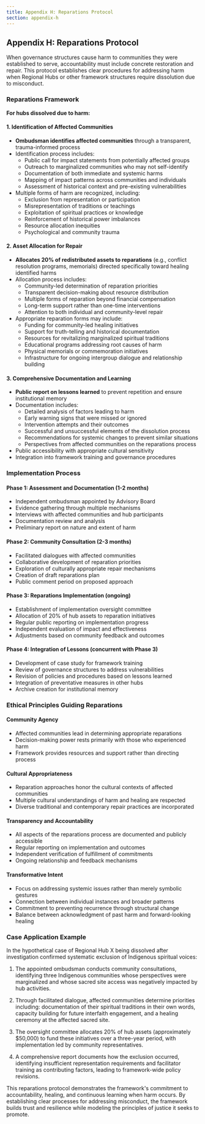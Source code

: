 ```yaml
---
title: Appendix H: Reparations Protocol
section: appendix-h
---
```


## Appendix H: Reparations Protocol

When governance structures cause harm to communities they were established to serve, accountability must include concrete restoration and repair. This protocol establishes clear procedures for addressing harm when Regional Hubs or other framework structures require dissolution due to misconduct.

### Reparations Framework

**For hubs dissolved due to harm:**

#### 1. Identification of Affected Communities
- **Ombudsman identifies affected communities** through a transparent, trauma-informed process
- Identification process includes:
  - Public call for impact statements from potentially affected groups
  - Outreach to marginalized communities who may not self-identify
  - Documentation of both immediate and systemic harms
  - Mapping of impact patterns across communities and individuals
  - Assessment of historical context and pre-existing vulnerabilities
- Multiple forms of harm are recognized, including:
  - Exclusion from representation or participation
  - Misrepresentation of traditions or teachings
  - Exploitation of spiritual practices or knowledge
  - Reinforcement of historical power imbalances
  - Resource allocation inequities
  - Psychological and community trauma

#### 2. Asset Allocation for Repair
- **Allocates 20% of redistributed assets to reparations** (e.g., conflict resolution programs, memorials) directed specifically toward healing identified harms
- Allocation process includes:
  - Community-led determination of reparation priorities
  - Transparent decision-making about resource distribution
  - Multiple forms of reparation beyond financial compensation
  - Long-term support rather than one-time interventions
  - Attention to both individual and community-level repair
- Appropriate reparation forms may include:
  - Funding for community-led healing initiatives
  - Support for truth-telling and historical documentation
  - Resources for revitalizing marginalized spiritual traditions
  - Educational programs addressing root causes of harm
  - Physical memorials or commemoration initiatives
  - Infrastructure for ongoing intergroup dialogue and relationship building

#### 3. Comprehensive Documentation and Learning
- **Public report on lessons learned** to prevent repetition and ensure institutional memory
- Documentation includes:
  - Detailed analysis of factors leading to harm
  - Early warning signs that were missed or ignored
  - Intervention attempts and their outcomes
  - Successful and unsuccessful elements of the dissolution process
  - Recommendations for systemic changes to prevent similar situations
  - Perspectives from affected communities on the reparations process
- Public accessibility with appropriate cultural sensitivity
- Integration into framework training and governance procedures

### Implementation Process

#### Phase 1: Assessment and Documentation (1-2 months)
- Independent ombudsman appointed by Advisory Board
- Evidence gathering through multiple mechanisms
- Interviews with affected communities and hub participants
- Documentation review and analysis
- Preliminary report on nature and extent of harm

#### Phase 2: Community Consultation (2-3 months)
- Facilitated dialogues with affected communities
- Collaborative development of reparation priorities
- Exploration of culturally appropriate repair mechanisms
- Creation of draft reparations plan
- Public comment period on proposed approach

#### Phase 3: Reparations Implementation (ongoing)
- Establishment of implementation oversight committee
- Allocation of 20% of hub assets to reparation initiatives
- Regular public reporting on implementation progress
- Independent evaluation of impact and effectiveness
- Adjustments based on community feedback and outcomes

#### Phase 4: Integration of Lessons (concurrent with Phase 3)
- Development of case study for framework training
- Review of governance structures to address vulnerabilities
- Revision of policies and procedures based on lessons learned
- Integration of preventative measures in other hubs
- Archive creation for institutional memory

### Ethical Principles Guiding Reparations

#### Community Agency
- Affected communities lead in determining appropriate reparations
- Decision-making power rests primarily with those who experienced harm
- Framework provides resources and support rather than directing process

#### Cultural Appropriateness
- Reparation approaches honor the cultural contexts of affected communities
- Multiple cultural understandings of harm and healing are respected
- Diverse traditional and contemporary repair practices are incorporated

#### Transparency and Accountability
- All aspects of the reparations process are documented and publicly accessible
- Regular reporting on implementation and outcomes
- Independent verification of fulfillment of commitments
- Ongoing relationship and feedback mechanisms

#### Transformative Intent
- Focus on addressing systemic issues rather than merely symbolic gestures
- Connection between individual instances and broader patterns
- Commitment to preventing recurrence through structural change
- Balance between acknowledgment of past harm and forward-looking healing

### Case Application Example

In the hypothetical case of Regional Hub X being dissolved after investigation confirmed systematic exclusion of Indigenous spiritual voices:

1. The appointed ombudsman conducts community consultations, identifying three Indigenous communities whose perspectives were marginalized and whose sacred site access was negatively impacted by hub activities.

2. Through facilitated dialogue, affected communities determine priorities including: documentation of their spiritual traditions in their own words, capacity building for future interfaith engagement, and a healing ceremony at the affected sacred site.

3. The oversight committee allocates 20% of hub assets (approximately $50,000) to fund these initiatives over a three-year period, with implementation led by community representatives.

4. A comprehensive report documents how the exclusion occurred, identifying insufficient representation requirements and facilitator training as contributing factors, leading to framework-wide policy revisions.

This reparations protocol demonstrates the framework's commitment to accountability, healing, and continuous learning when harm occurs. By establishing clear processes for addressing misconduct, the framework builds trust and resilience while modeling the principles of justice it seeks to promote.

